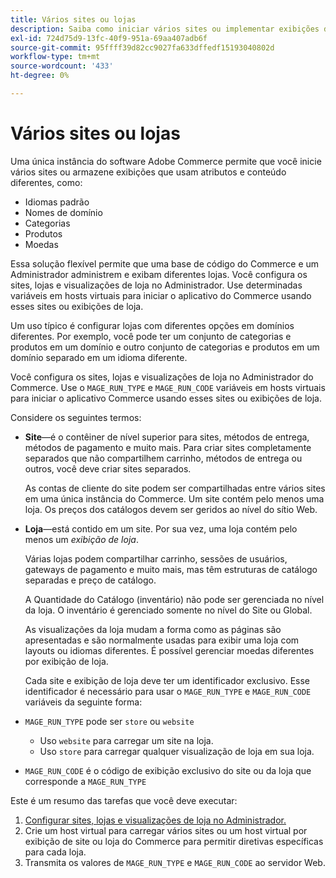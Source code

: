 ```yaml
---
title: Vários sites ou lojas
description: Saiba como iniciar vários sites ou implementar exibições de loja com opções, domínios e conteúdo diferentes.
exl-id: 724d75d9-13fc-40f9-951a-69aa407adb6f
source-git-commit: 95ffff39d82cc9027fa633dffedf15193040802d
workflow-type: tm+mt
source-wordcount: '433'
ht-degree: 0%

---
```


# Vários sites ou lojas

Uma única instância do software Adobe Commerce permite que você inicie vários sites ou armazene exibições que usam atributos e conteúdo diferentes, como:

- Idiomas padrão
- Nomes de domínio
- Categorias
- Produtos
- Moedas

Essa solução flexível permite que uma base de código do Commerce e um Administrador administrem e exibam diferentes lojas. Você configura os sites, lojas e visualizações de loja no Administrador. Use determinadas variáveis em hosts virtuais para iniciar o aplicativo do Commerce usando esses sites ou exibições de loja.

Um uso típico é configurar lojas com diferentes opções em domínios diferentes. Por exemplo, você pode ter um conjunto de categorias e produtos em um domínio e outro conjunto de categorias e produtos em um domínio separado em um idioma diferente.

Você configura os sites, lojas e visualizações de loja no Administrador do Commerce. Use o `MAGE_RUN_TYPE` e `MAGE_RUN_CODE` variáveis em hosts virtuais para iniciar o aplicativo Commerce usando esses sites ou exibições de loja.

Considere os seguintes termos:

- **Site**—é o contêiner de nível superior para sites, métodos de entrega, métodos de pagamento e muito mais. Para criar sites completamente separados que não compartilhem carrinho, métodos de entrega ou outros, você deve criar sites separados.

  As contas de cliente do site podem ser compartilhadas entre vários sites em uma única instância do Commerce. Um site contém pelo menos uma loja. Os preços dos catálogos devem ser geridos ao nível do sítio Web.

- **Loja**—está contido em um site. Por sua vez, uma loja contém pelo menos um *exibição de loja*.

  Várias lojas podem compartilhar carrinho, sessões de usuários, gateways de pagamento e muito mais, mas têm estruturas de catálogo separadas e preço de catálogo.

  A Quantidade do Catálogo (inventário) não pode ser gerenciada no nível da loja. O inventário é gerenciado somente no nível do Site ou Global.

  As visualizações da loja mudam a forma como as páginas são apresentadas e são normalmente usadas para exibir uma loja com layouts ou idiomas diferentes. É possível gerenciar moedas diferentes por exibição de loja.

  Cada site e exibição de loja deve ter um identificador exclusivo. Esse identificador é necessário para usar o `MAGE_RUN_TYPE` e `MAGE_RUN_CODE` variáveis da seguinte forma:

- `MAGE_RUN_TYPE` pode ser `store` ou `website`

   - Uso `website` para carregar um site na loja.
   - Uso `store` para carregar qualquer visualização de loja em sua loja.

- `MAGE_RUN_CODE` é o código de exibição exclusivo do site ou da loja que corresponde a `MAGE_RUN_TYPE`

Este é um resumo das tarefas que você deve executar:

1. [Configurar sites, lojas e visualizações de loja no Administrador.](ms-admin.md)
1. Crie um host virtual para carregar vários sites ou um host virtual por exibição de site ou loja do Commerce para permitir diretivas específicas para cada loja.
1. Transmita os valores de `MAGE_RUN_TYPE` e `MAGE_RUN_CODE` ao servidor Web.
